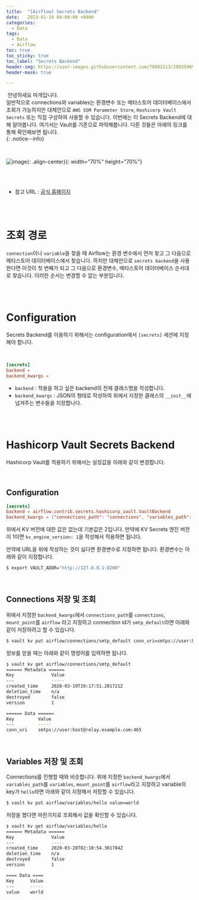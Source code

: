```yaml
---
title:  "[Airflow] Secrets Backend"
date:   2023-01-10 00:00:00 +0900
categories:
  - Data
tags:
  - Data
  - Airflow
toc: true
toc_sticky: true
toc_label: "Secrets Backend"
header-img: https://user-images.githubusercontent.com/78892113/209359696-bdb63ef2-8e14-41f2-8e04-2c29049aeabf.png
header-mask: true

---
```


&nbsp;안녕하세요 마개입니다.  
일반적으로 connections와 variables는 환경변수 또는 메타스토어 데이터베이스에서 조회가 가능하지만 대체안으로 `AWS SSM Parameter Store`, `Hashicorp Vault Secrets` 또는 직접 구성하여 사용할 수 있습니다. 이번에는 이 Secrets Backend에 대해 알아봅니다. 여기서는 Vault를 기준으로 파악해봅니다. 다른 것들은 아래의 링크를 통해 확인해보면 됩니다.  
{: .notice--info}

<br>

![image](https://user-images.githubusercontent.com/78892113/209359696-bdb63ef2-8e14-41f2-8e04-2c29049aeabf.png){: .align-center}{: width="70%" height="70%"} 

<br><br>

* 참고 URL : <a href="https://airflow.apache.org/docs/apache-airflow/1.10.10/howto/use-alternative-secrets-backend.html">공식 홈페이지</a>

<br><br>

# 조회 경로

`connection`이나 `variable`을 찾을 때 Airflow는 환경 변수에서 먼저 찾고 그 다음으로 메타스토어 데이터베이스에서 찾습니다. 하지만 대체안으로 `secrets backend`을 사용한다면 이것이 첫 번째가 되고 그 다음으로 환경변수, 메타스토어 데이터베이스 순서대로 찾습니다. 이러한 순서는 변경할 수 없는 부분입니다. 

<br><br>

# Configuration

Secrets Backend를 이용하기 위해서는 configuration에서 `[secrets]` 세션에 지정해야 합니다.

<br>

```conf
[secrets]
backend = 
backend_kwargs = 
```

* `backend` : 적용을 하고 싶은 backend의 전체 클래스명을 작성합니다.
* `backend_kwargs` : JSON의 형태로 작성하여 위에서 지정한 클래스의 `__init__`에 넘겨주는 변수들을 지정합니다.

<br><br>

# Hashicorp Vault Secrets Backend

Hashicorp Vault를 적용하기 위해서는 설정값을 아래와 같이 변경합니다.

<br>

## Configuration

```conf
[secrets]
backend = airflow.contrib.secrets.hashicorp_vault.VaultBackend
backend_kwargs = {"connections_path": "connections", "variables_path": "variables", "mount_point": "airflow", "url": "http://127.0.0.1:8200"}
```

위에서 KV 버전에 대한 값은 없는데 기본값은 2입니다. 만약에 KV Secrets 엔진 버전이 1이면 `kv_engine_version: 1`을 작성해서 적용하면 됩니다. 

만약에 URL을 위에 작성하는 것이 싫다면 환경변수로 지정하면 됩니다. 환경변수는 아래와 같이 지정합니다.

```sh
$ export VAULT_ADDR="http://127.0.0.1:8200"
```

<br>

## Connections 저장 및 조회

위에서 지정한 `backend_kwargs`에서 `connections_path`를 `connections`, `mount_point`를 `airflow` 라고 지정하고 connection id가 `smtp_default`라면 아래와 같이 저장하려고 할 수 있습니다.

```sh
$ vault kv put airflow/connections/smtp_default conn_uri=smtps://user:host@relay.example.com:465
```

정보를 얻을 때는 아래와 같이 명령어를 입력하면 됩니다.

```sh
❯ vault kv get airflow/connections/smtp_default
====== Metadata ======
Key              Value
---              -----
created_time     2020-03-19T19:17:51.281721Z
deletion_time    n/a
destroyed        false
version          1

====== Data ======
Key         Value
---         -----
conn_uri    smtps://user:host@relay.example.com:465
```

<br>

## Variables 저장 및 조회

Connections를 진행할 때와 비슷합니다. 위에 지정한 `backend_kwargs`에서 `variables_path`를 `variables`, `mount_point`를 `airflow`라고 지정하고 variable의 key가 `hello`라면 아래와 같이 지정해서 저장할 수 있습니다.

```sh
$ vault kv put airflow/variables/hello value=world
```

저장을 했다면 마찬가지로 조회해서 값을 확인할 수 있습니다.

```sh
❯ vault kv get airflow/variables/hello
====== Metadata ======
Key              Value
---              -----
created_time     2020-03-28T02:10:54.301784Z
deletion_time    n/a
destroyed        false
version          1

==== Data ====
Key      Value
---      -----
value    world
```